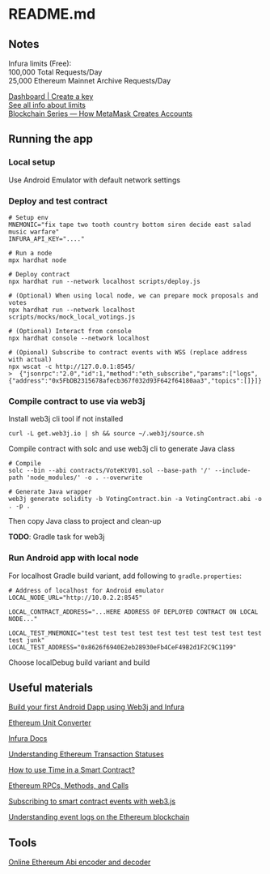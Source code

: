 # README.md

## Notes
Infura limits (Free):  
100,000 Total Requests/Day  
25,000 Ethereum Mainnet Archive Requests/Day  

[Dashboard | Create a key](https://app.infura.io/)  
[See all info about limits](https://support.infura.io/hc/en-us/articles/10650822554395-What-are-Infura-s-daily-limits-)  
[Blockchain Series — How MetaMask Creates Accounts](https://levelup.gitconnected.com/blockchain-series-how-metamask-creates-accounts-a8971b21a74b)

## Running the app

### Local setup
Use Android Emulator with default network settings

### Deploy and test contract
```
# Setup env
MNEMONIC="fix tape two tooth country bottom siren decide east salad music warfare"
INFURA_API_KEY="...."

# Run a node
mpx hardhat node

# Deploy contract
npx hardhat run --network localhost scripts/deploy.js

# (Optional) When using local node, we can prepare mock proposals and votes
npx hardhat run --network localhost scripts/mocks/mock_local_votings.js

# (Optional) Interact from console
npx hardhat console --network localhost  

# (Opional) Subscribe to contract events with WSS (replace address with actual)
npx wscat -c http://127.0.0.1:8545/  
>  {"jsonrpc":"2.0","id":1,"method":"eth_subscribe","params":["logs",{"address":"0x5FbDB2315678afecb367f032d93F642f64180aa3","topics":[]}]}
```

### Compile contract to use via web3j
Install web3j cli tool if not installed
```
curl -L get.web3j.io | sh && source ~/.web3j/source.sh
```

Compile contract with solc and use web3j cli to generate Java class
```
# Compile
solc --bin --abi contracts/VoteKtV01.sol --base-path '/' --include-path 'node_modules/' -o . --overwrite

# Generate Java wrapper
web3j generate solidity -b VotingContract.bin -a VotingContract.abi -o . -p .
```

Then copy Java class to project and clean-up

**TODO**: Gradle task for web3j

### Run Android app with local node
For localhost Gradle build variant, add following to `gradle.properties`:
```
# Address of localhost for Android emulator
LOCAL_NODE_URL="http://10.0.2.2:8545"

LOCAL_CONTRACT_ADDRESS="...HERE ADDRESS OF DEPLOYED CONTRACT ON LOCAL NODE..."

LOCAL_TEST_MNEMONIC="test test test test test test test test test test test junk"
LOCAL_TEST_ADDRESS="0x8626f6940E2eb28930eFb4CeF49B2d1F2C9C1199"
```

Choose localDebug build variant and build

## Useful materials
[Build your first Android Dapp using Web3j and Infura](https://medium.com/@madhurakunjir2611/build-your-first-android-dapp-using-web3j-and-infura-36d2596c1e2a#:~:text=The%20default%20derivation%20path%20used,account%20into%20the%20Credentials%20object.)

[Ethereum Unit Converter](https://eth-converter.com/)

[Infura Docs](https://docs.infura.io/api/networks/ethereum/how-to)

[Understanding Ethereum Transaction Statuses](https://medium.com/@nicholaschn/understanding-ethereum-transaction-statuses-5c505b2b123b)

[How to use Time in a Smart Contract?](https://medium.com/coinmonks/how-to-use-time-in-a-smart-contract-1c8d063b6a2b)

[Ethereum RPCs, Methods, and Calls](https://dzone.com/articles/ethereum-rpcs-methods-and-calls)

[Subscribing to smart contract events with web3.js](https://support.chainstack.com/hc/en-us/articles/4403518123161-Subscribing-to-smart-contract-events-with-web3-js)

[Understanding event logs on the Ethereum blockchain](https://medium.com/mycrypto/understanding-event-logs-on-the-ethereum-blockchain-f4ae7ba50378)

## Tools
[Online Ethereum Abi encoder and decoder](https://adibas03.github.io/online-ethereum-abi-encoder-decoder/#/)
